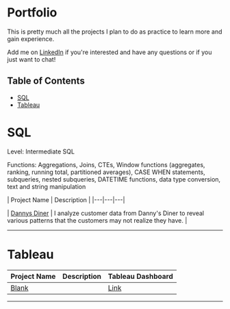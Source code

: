 #  Portfolio

This is pretty much all the projects I plan to do as practice to learn more and gain experience.

Add me on [LinkedIn](https://www.linkedin.com/in/vuongnguyen96/) if you're interested and have any questions or if you just want to chat!

##  Table of Contents
- [SQL](#sql)
- [Tableau](#tableau)


# SQL

Level: Intermediate SQL

Functions: Aggregations, Joins, CTEs, Window functions (aggregates, ranking, running total, partitioned averages), CASE WHEN statements, subqueries, nested subqueries, DATETIME functions, data type conversion, text and string manipulation

| Project Name | Description |
|---|---|---|

| [Dannys Diner](https://github.com/vtn160230/Dannys-Diner) | I analyze customer data from Danny's Diner to reveal various patterns that the customers may not realize they have. |

***


# Tableau

| Project Name | Description | Tableau Dashboard |
|---|---|---|
| [Blank]() |  | [Link]() |


***

